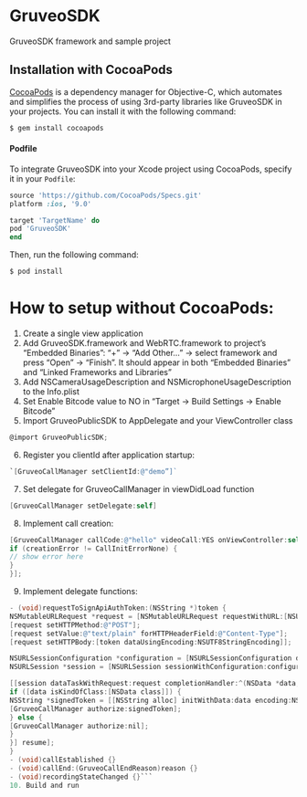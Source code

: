 # GruveoSDK
GruveoSDK framework and sample project

## Installation with CocoaPods

[CocoaPods](http://cocoapods.org) is a dependency manager for Objective-C, which automates and simplifies the process of using 3rd-party libraries like GruveoSDK in your projects. 
You can install it with the following command:

```bash
$ gem install cocoapods
```

#### Podfile

To integrate GruveoSDK into your Xcode project using CocoaPods, specify it in your `Podfile`:

```ruby
source 'https://github.com/CocoaPods/Specs.git'
platform :ios, '9.0'

target 'TargetName' do
pod 'GruveoSDK'
end
```

Then, run the following command:

```bash
$ pod install
```

# How to setup without CocoaPods:

1. Create a single view application
2. Add GruveoSDK.framework and WebRTC.framework to project’s “Embedded Binaries”: “+” -> “Add Other…” -> select framework and press “Open” -> “Finish”. It should appear in both “Embedded Binaries” and “Linked Frameworks and Libraries”
3. Add NSCameraUsageDescription and NSMicrophoneUsageDescription to the Info.plist
4. Set Enable Bitcode value to NO in “Target -> Build Settings -> Enable Bitcode”
5. Import GruveoPublicSDK to AppDelegate and your ViewController class
```objective-c
@import GruveoPublicSDK;
```
6. Register you clientId after application startup: 
```objective-c
`[GruveoCallManager setClientId:@"demo”]` 
```
7. Set delegate for GruveoCallManager in viewDidLoad function
```objective-c
[GruveoCallManager setDelegate:self]
```
8. Implement call creation:
```objective-c
[GruveoCallManager callCode:@"hello" videoCall:YES onViewController:self callCreationCompletion:^(CallInitError creationError) {
if (creationError != CallInitErrorNone) {
// show error here
}
}];
```
9. Implement delegate functions:
```objective-c
- (void)requestToSignApiAuthToken:(NSString *)token {
NSMutableURLRequest *request = [NSMutableURLRequest requestWithURL:[NSURL URLWithString:@"https://api-demo.gruveo.com/signer"]];
[request setHTTPMethod:@"POST"];
[request setValue:@"text/plain" forHTTPHeaderField:@"Content-Type"];
[request setHTTPBody:[token dataUsingEncoding:NSUTF8StringEncoding]];

NSURLSessionConfiguration *configuration = [NSURLSessionConfiguration defaultSessionConfiguration];
NSURLSession *session = [NSURLSession sessionWithConfiguration:configuration delegate:nil delegateQueue:nil];

[[session dataTaskWithRequest:request completionHandler:^(NSData *data, NSURLResponse *response, NSError *error) {
if ([data isKindOfClass:[NSData class]]) {
NSString *signedToken = [[NSString alloc] initWithData:data encoding:NSUTF8StringEncoding];
[GruveoCallManager authorize:signedToken];
} else {
[GruveoCallManager authorize:nil];
}
}] resume];
}
- (void)callEstablished {}
- (void)callEnd:(GruveoCallEndReason)reason {}
- (void)recordingStateChanged {}```
10. Build and run
